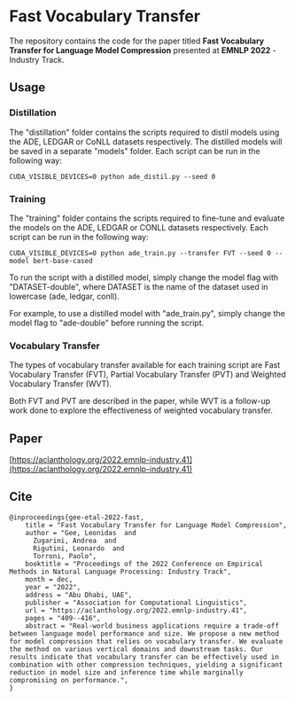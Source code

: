 # Fast Vocabulary Transfer
The repository contains the code for the paper titled **Fast Vocabulary Transfer for Language Model Compression** presented at **EMNLP 2022** - Industry Track.

## Usage

### Distillation
The "distillation" folder contains the scripts required to distil models using the ADE, LEDGAR or CoNLL datasets respectively. The distilled models will be saved in a separate "models" folder. Each script can be run in the following way:

```
CUDA_VISIBLE_DEVICES=0 python ade_distil.py --seed 0
```

### Training
The "training" folder contains the scripts required to fine-tune and evaluate the models on the ADE, LEDGAR or CONLL datasets respectively. Each script can be run in the following way:

```
CUDA_VISIBLE_DEVICES=0 python ade_train.py --transfer FVT --seed 0 --model bert-base-cased
```

To run the script with a distilled model, simply change the model flag with "DATASET-double", where DATASET is the name of the dataset used in lowercase (ade, ledgar, conll).

For example, to use a distilled model with "ade_train.py", simply change the model flag to "ade-double" before running the script.

### Vocabulary Transfer
The types of vocabulary transfer available for each training script are Fast Vocabulary Transfer (FVT), Partial Vocabulary Transfer (PVT) and Weighted Vocabulary Transfer (WVT).

Both FVT and PVT are described in the paper, while WVT is a follow-up work done to explore the effectiveness of weighted vocabulary transfer.

## Paper 
[https://aclanthology.org/2022.emnlp-industry.41](https://aclanthology.org/2022.emnlp-industry.41)

## Cite
```
@inproceedings{gee-etal-2022-fast,
    title = "Fast Vocabulary Transfer for Language Model Compression",
    author = "Gee, Leonidas  and
      Zugarini, Andrea  and
      Rigutini, Leonardo  and
      Torroni, Paolo",
    booktitle = "Proceedings of the 2022 Conference on Empirical Methods in Natural Language Processing: Industry Track",
    month = dec,
    year = "2022",
    address = "Abu Dhabi, UAE",
    publisher = "Association for Computational Linguistics",
    url = "https://aclanthology.org/2022.emnlp-industry.41",
    pages = "409--416",
    abstract = "Real-world business applications require a trade-off between language model performance and size. We propose a new method for model compression that relies on vocabulary transfer. We evaluate the method on various vertical domains and downstream tasks. Our results indicate that vocabulary transfer can be effectively used in combination with other compression techniques, yielding a significant reduction in model size and inference time while marginally compromising on performance.",
}
```
